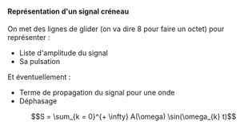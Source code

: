 #### Représentation d'un signal créneau
On met des lignes de glider (on va dire 8 pour faire un octet) pour représenter : 
- Liste d'amplitude du signal
- Sa pulsation

Et éventuellement : 
- Terme de propagation du signal pour une onde
- Déphasage

$$S = \sum_{k = 0}^{+ \infty} A(\omega) \sin(\omega_{k} t)$$

 
